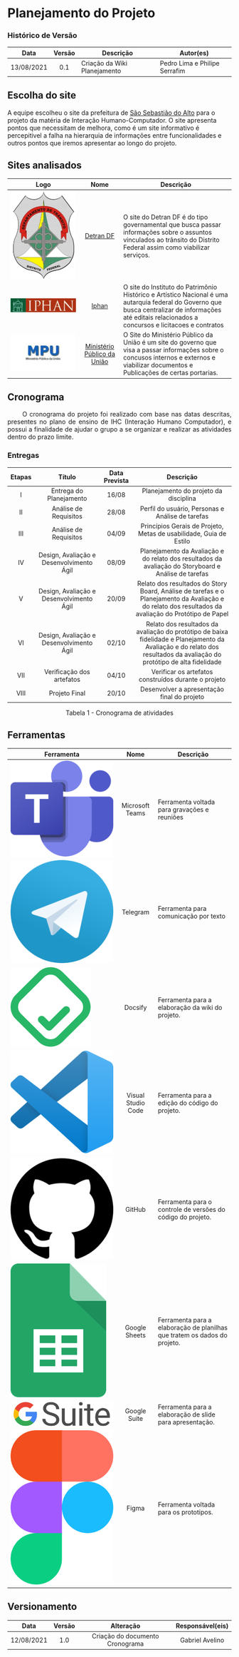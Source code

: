 
# Planejamento do Projeto

### Histórico de Versão

 **Data** | **Versão** | **Descrição** | **Autor(es)**
---|:---:|---|---
13/08/2021| 0.1| Criação da Wiki Planejamento| Pedro Lima e Philipe Serrafim

## Escolha do site
A equipe escolheu o site da prefeitura de [São Sebastião do Alto](http://ssalto.rj.gov.br) para o projeto da matéria de Interação Humano-Computador. O site apresenta pontos que necessitam de melhora, como é um site informativo é percepitivel a falha na hierarquia de informações entre funcionalidades e outros pontos que iremos apresentar ao longo do projeto.

## Sites analisados

 **Logo** | **Nome** | **Descrição** |
---|:---:|---|
![image info](../../assets/img/logo-detran.png ':size=50') | [Detran DF](http://www.detran.df.gov.br) | O site do Detran DF é do tipo governamental que busca passar informações sobre o  assuntos vinculados ao trânsito do Distrito Federal assim como viabilizar serviços.|
![image info](../../assets/img/logo-iphan.png ':size=200')| [Iphan](http://portal.iphan.gov.br) | O site do Instituto do Patrimônio Histórico e Artístico Nacional é uma autarquia federal do Governo que busca centralizar  de informações até editais relacionados a concursos e licitacoes e contratos|
![image info](../../assets/img/mpu-logo.jpg ':size=50')| [Ministério Público da União](http://www.mpu.mp.br) | O Site do Ministério Público da União é um site do governo que visa a passar informações sobre o concusos internos e externos e viabilizar documentos e Publicações de certas portarias.|

## Cronograma

<p align = "justify"> &emsp;&emsp; O cronograma do projeto foi realizado com base nas datas descritas, presentes no plano de ensino de IHC (Interação Humano Computador), e possui a finalidade de ajudar o grupo a se organizar e realizar as atividades dentro do prazo limite.</p>

### Entregas
|Etapas|Título|Data Prevista|Descrição|
|:-:|:-:|:-:|:-:|
|I|Entrega do Planejamento| 16/08 | Planejamento do projeto  da disciplina |
|II|Análise de Requisitos|28/08| Perfil do usuário, Personas e Análise de tarefas |
|III|Análise de Requisitos| 04/09 | Princípios Gerais de Projeto, Metas de usabilidade, Guia de Estilo| 
|IV|Design, Avaliação e Desenvolvimento Ágil|08/09 | Planejamento da Avaliação e do relato dos resultados da avaliação do Storyboard e Análise de tarefas | 
|V|Design, Avaliação e Desenvolvimento Ágil| 20/09| Relato dos resultados do Story Board, Análise de tarefas e o Planejamento da Avaliação e do relato dos resultados da avaliação do Protótipo de Papel |
|VI|Design, Avaliação e Desenvolvimento Ágil| 02/10 | Relato dos resultados da avaliação do protótipo de baixa fidelidade e Planejamento da Avaliação e do relato dos resultados da avaliação do protótipo de alta fidelidade | 
|VII|Verificação dos artefatos| 04/10 | Verificar os artefatos construídos durante o projeto|
|VIII|Projeto Final| 20/10 | Desenvolver a apresentação final do projeto |

<center>
<figcaption>Tabela 1 - Cronograma de atividades</figcaption>
</center>


## Ferramentas

  **Ferramenta** | **Nome** | **Descrição**
---|:---:|---|
![image info](../../assets/img/Microsoft_Office_Teams.png ':size=50') |Microsoft Teams | Ferramenta voltada para gravações e reuniões|
![image info](../../assets/img/telegram-logo-3.png ':size=50')|Telegram | Ferramenta para comunicação por texto|
![image info](../../assets/img/docsify.png ':size=50')|Docsify | Ferramenta para a elaboração da wiki do projeto.|
![image info](../../assets/img/vscode.png ':size=50')|Visual Studio Code | Ferramenta para a edição do código do projeto.|
![image info](../../assets/img/github.png ':size=50')|GitHub | Ferramenta para o controle de versões do código do projeto.|
![image info](../../assets/img/sheets.png ':size=50')|Google Sheets | Ferramenta para a elaboração de planilhas que tratem os dados do projeto.|
![image info](../../assets/img/Gsuite-logo.png ':size=50')|Google Suite | Ferramenta para a elaboração de slide para apresentação.|
![image info](../../assets/img/figma.png ':size=50')|Figma | Ferramenta voltada para os prototipos.|


## Versionamento

|Data|Versão|Alteração|Responsável(eis)|
|:--:|:----:|:-------:|:---:|
| 12/08/2021 | 1.0 | Criação do documento Cronograma| Gabriel Avelino 